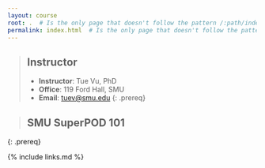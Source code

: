```yaml
---
layout: course
root: .  # Is the only page that doesn't follow the pattern /:path/index.html
permalink: index.html  # Is the only page that doesn't follow the pattern /:path/index.html
---
```


> ## Instructor
> - **Instructor**: Tue Vu, PhD
> - **Office**: 119 Ford Hall, SMU
> - **Email**: tuev@smu.edu
{: .prereq}

> ## SMU SuperPOD 101



>
{: .prereq}

{% include links.md %}

